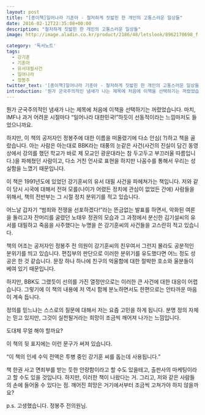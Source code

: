 ```yaml
---
layout: post
title: "[종이책]일어나라 기훈아 - 철저하게 짓밟힌 한 개인의 고통스러운 일상들"
date: 2016-02-12T22:35:08+00:00
description: "철저하게 짓밟힌 한 개인의 고통스러운 일상들"
image: http://image.aladin.co.kr/product/2186/48/letslook/8962170698_f.jpg

category: '독서노트'  
tags: 
  - 강기훈
  - 기훈아
  - 유서대필사건
  - 일어나라
  - 정봉주
twitter_text: '[종이책]일어나라 기훈아 - 철저하게 짓밟힌 한 개인의 고통스러운 일상들'
introduction: '뭔가 군국주의적인 냄새가 나는 제목에 처음에 이책을 선택하기는 꺼렸었습니다.'
---
```


뭔가 군국주의적인 냄새가 나는 제목에 처음에 이책을 선택하기는 꺼렸었습니다. 마치, IMF나 과거 어려운 시절마다 &#8220;일어나라 대한민국!&#8221;하듯이 선동적이라는 느낌마저도 들었으니까요.

하지만, 이 책의 공저자인 정봉주에 대한 이름을 떠올렸기에 다소 안심(	&#63;)하고 책을 골랐습니다. 아는 사람은 아는대로 BBK라는 태풍의 눈같은 사건(사건의 진실이 담긴 동영상에서 강의를 했던 학교가 바로 제 모교인 광운대라는 참 두고두고 부끄러울 따름입니다.)을 파헤쳤던 사람이고, 다소 거친 언사로 표현을 하지만 나꼼수를 통해서 우리는 성실함을 느꼈기 때문입니다.

이 책은 1991년도에 있었던 강기훈씨의 유서 대필 사건을 파헤쳐가는 책입니다. 저와 같이 당시 시국에 대해서 전혀 모를(나이가 어렸든 정치에 관심이 없었든 간에) 사람들을 위해서, 책의 전반부는 그 시절 정치 분위기를 적고 있습니다.

어느날 갑자기 &#8220;범죄와 전쟁을 선포하겠다!&#8221;라는 뜬금없는 발표를 하면서, 악화된 여론을 돌리고자 잔머리를 굴렸던 노태우 정권의 모습과 그 과정에서 분신한 김기설씨의 유서를 대필하고 죽음을 사주했다는 누명을 쓴 강기훈씨의 사건들을 고스란히 적고 있습니다.

책의 어조는 공저자인 정봉주 전 의원이 강기훈씨의 친우여서 그런지 몰라도 공분적인 분위기를 띄고 있습니다. 편집부의 판단으로 이러한 분위기를 유도했다면 어느 정도 성공은 한 것 같습니다. 문장 하나 하나에 친구의 억울함에 대한 절박한 호소와 울분들이 베여 있기 때문입니다.

하지만, BBK도 그랬듯이 선의를 가진 열정만으로는 이러한 큰 사건에 대한 대응이 어렵습니다. 그렇기에 이 책의 내용에 저 역시 함께 분노하면서도 한편으로는 안타까운 마음이 계속 듭니다. 

정의를 믿느냐는 스스로의 질문에 대해서 저는 요즘 고민을 하게 됩니다. 분명 정의 자체는 믿고 있지만, 그것이 실천될거라는 희망이 조금씩 깨어져 나가는 느낌입니다. 

도대체 무얼 해야 할까요?

이 책의 뒷 표지에는 이런 문구가 써져 있습니다. 

&#8220;이 책의 인세 수익 전액은 투병 중인 강기훈 씨를 돕는데 사용됩니다.&#8221;

책 한권 사고 면죄부를 받는 듯한 안량함이라고 할 수도 있을테고, 출판사의 마케팅이라고 할 수도 있을 것입니다. 하지만, 이러한 책이 나왔다는 거. 그리고, 저와 같은 사람들의 손에 들어올 수 있다는 점. 깨어진 희망은 거기에서부터 조금씩 고쳐가야 하지 않을까요?

p.s. 고생했습니다. 정봉주 전의원님.